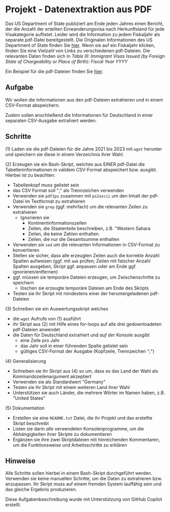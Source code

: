 

# Projekt - Datenextraktion aus PDF

Das US Department of State publiziert am Ende jeden Jahres einen Bericht, der die Anzahl der erteilten Einwanderungsvisa nach Herkunftsland für jede Visakategorie auflistet. 
Leider wird die Information zu jedem Fiskaljahr als separate pdf-Datei bereitgestellt. 
Die Originalen Informationen des US Department of State finden Sie [hier](https://travel.state.gov/content/travel/en/legal/visa-law0/visa-statistics/annual-reports.html).
Wenn sie auf ein Fiskaljahr klicken, finden Sie eine Vielzahl von Links zu verschiedenen pdf-Dateien. 
Die relevanten Daten finden sich in *Table III: Immigrant Visas Issued (by Foreign State of Chargeability or Place of Birth): Fiscal Year YYYY*

Ein Beispiel für die pdf-Dateien finden Sie [hier](FY2023_AR_TableIII.pdf).


## Aufgabe

Wir wollen die Informationen aus den pdf-Dateien extrahieren und in einem CSV-Format abspeichern.

Zudem sollen anschließend die Informationen für Deutschland in einer separaten CSV-Ausgabe extrahiert werden.


## Schritte

(1) Laden sie die pdf-Dateien für die Jahre 2021 bis 2023 mit `wget` herunter und speichern sie diese in einem Verzeichnis ihrer Wahl.

(2) Erzeugen sie ein Bash-Skript, welches aus EINER pdf-Datei die Tabelleninformationen in validem CSV-Format abspeichert bzw. ausgibt.
Hierbei ist zu beachten:

- Tabellenkopf muss gelistet sein
- das CSV Format soll ";" als Trennzeichen verwenden
- Verwenden sie `pdf2ps` zusammen mit `ps2ascii` um den Inhalt der pdf-Datei im Textformat zu extrahieren
- Verwenden sie `grep` (ggf. mehrfach) um die relevanten Zeilen zu extrahieren
  - Ignorieren sie
    - Kontinentinformationszeilen
    - Zeilen, die Staatenteile beschreiben, z.B. "Western Sahara
    - Zeilen, die keine Zahlen enthalten
    - Zeilen, die nur die Gesamtsumme enthalten
- Verwenden sie `sed` um die relevanten Informationen in CSV-Format zu konvertieren
- Stellen sie sicher, dass alle erzeugten Zeilen auch die korrekte Anzahl Spalten aufweisen (ggf. mit `awk` prüfen; Zeilen mit falscher Anzahl Spalten ausgeben, Skript ggf. anpassen oder am Ende ggf. ignorieren/entfernen)
- ggf. müssen sie temporäre Dateien erzeugen, um Zwischenschritte zu speichern
  - löschen sie erzeugte temporäre Dateien am Ende des Skripts
- Testen sie ihr Skript mit mindestens einer der heruntergeladenen pdf-Dateien

(3) Schreiben sie ein Auswertungsskript welches

- die `wget` Aufrufe von (1) ausführt
- ihr Skript aus (2) mit Hilfe eines for-loops auf alle drei gedownloadeten pdf-Dateien anwendet
- die Daten für Deutschland extrahiert und *auf der Konsole* ausgibt
  - eine Zeile pro Jahr
  - das Jahr soll in einer führenden Spalte gelistet sein
  - gültiges CSV-Format der Ausgabe (Kopfzeile, Trennzeichen ";")

(4) Generalisierung

- Schreiben sie ihr Skript aus (4) so um, dass es das Land der Wahl als Kommandozeilenargument akzeptiert
- Verwenden sie als Standardwert "Germany"
- Testen sie ihr Skript mit einem weiteren Land ihrer Wahl
- Unterstützen sie auch Länder, die mehrere Wörter im Namen haben, z.B. "United States"

(5) Dokumentation

- Erstellen sie eine `README.txt` Datei, die ihr Projekt und das erstellte Skript beschreibt
- Listen sie darin *alle* verwendeten Konsolenprogramme, um die Abhängigkeiten ihrer Skripte zu dokumentieren
- Ergänzen sie ihre zwei Skriptdateien mit hinreichenden Kommentaren, um die Funktionsweise und Arbeitsschritte zu erklären

## Hinweise

Alle Schritte sollen hierbei in einem Bash-Skript durchgeführt werden.
Verwenden sie keine manuellen Schritte, um die Daten zu extrahieren bzw. anzupassen.
Ihr Skript muss auf einem fremden System lauffähig sein und das gleiche Ergebnis produzieren.


Diese Aufgabenbeschreibung wurde mit Unterstützung von GitHub Copilot erstellt.
